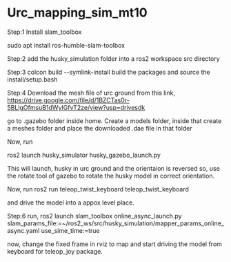 # Urc_mapping_sim_mt10
Step:1
Install slam_toolbox
 
sudo apt install ros-humble-slam-toolbox


Step:2 
add the husky_simulation folder into a ros2 workspace src directory

Step:3
colcon build --symlink-install 
build the packages and source the install/setup.bash 

Step:4 
Download the mesh file of urc ground from this link, 
https://drive.google.com/file/d/1BZCTas0r-5BLlgOfmsuB1dWyIGfvT2ze/view?usp=drivesdk

go to .gazebo folder inside home. Create a models folder, inside that create a meshes folder and place the downloaded .dae file in that folder


Now, run 

ros2 launch husky_simulator husky_gazebo_launch.py 

This will launch, husky in urc ground and the orientaion is reversed so, use the rotate tool of gazebo to rotate the husky model in correct orientation. 

Now, run
ros2 run teleop_twist_keyboard teleop_twist_keyboard

and drive the model into a appox level place. 

Step:6 
run, 
ros2 launch slam_toolbox online_async_launch.py slam_params_file:=~/ros2_ws/src/husky_simulation/mapper_params_online_async.yaml use_sime_time:=true


now, change the fixed frame in rviz to map and start driving the model from keyboard for teleop_joy package. 
